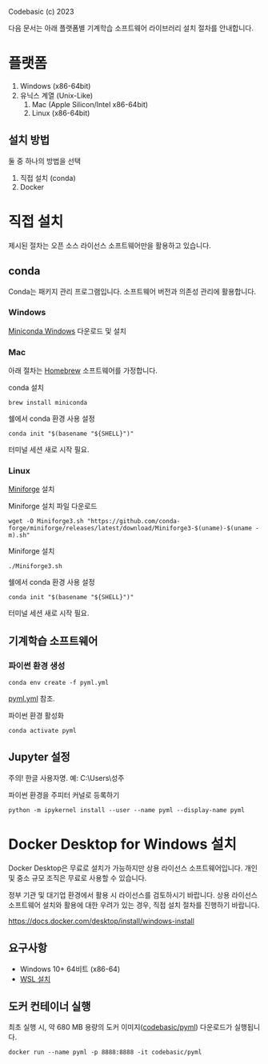 Codebasic (c) 2023

다음 문서는 아래 플랫폼별 기계학습 소프트웨어 라이브러리 설치 절차를 안내합니다.

# 플랫폼

1. Windows (x86-64bit)
1. 유닉스 계열 (Unix-Like)
    1. Mac (Apple Silicon/Intel x86-64bit)
    1. Linux (x86-64bit)

## 설치 방법

둘 중 하나의 방법을 선택

1. 직접 설치 (conda)
1. Docker

# 직접 설치

제시된 절차는 오픈 소스 라이선스 소프트웨어만을 활용하고 있습니다.

## conda

Conda는 패키지 관리 프로그램입니다. 소프트웨어 버전과 의존성 관리에 활용합니다.

### Windows

[Miniconda Windows](https://repo.anaconda.com/miniconda/Miniconda3-latest-Windows-x86_64.exe) 다운로드 및 설치

### Mac

아래 절차는 [Homebrew](https://brew.sh/index_ko) 소프트웨어를 가정합니다.

conda 설치
```
brew install miniconda
```

쉘에서 conda 환경 사용 설정
```
conda init "$(basename "${SHELL}")"
```
터미널 세션 새로 시작 필요.

### Linux

[Miniforge](https://github.com/conda-forge/miniforge) 설치

Miniforge 설치 파일 다운로드
```
wget -O Miniforge3.sh "https://github.com/conda-forge/miniforge/releases/latest/download/Miniforge3-$(uname)-$(uname -m).sh"
```

Miniforge 설치
```
./Miniforge3.sh
```

쉘에서 conda 환경 사용 설정
```
conda init "$(basename "${SHELL}")"
```
터미널 세션 새로 시작 필요.

## 기계학습 소프트웨어

### 파이썬 환경 생성

```
conda env create -f pyml.yml
```

[pyml.yml](pyml.yml) 참조.

파이썬 환경 활성화
```
conda activate pyml
```

##  Jupyter 설정

주의! 한글 사용자명. 예: C:\Users\성주

파이썬 환경을 주피터 커널로 등록하기
```
python -m ipykernel install --user --name pyml --display-name pyml
```

# Docker Desktop for Windows 설치

Docker Desktop은 무료로 설치가 가능하지만 상용 라이선스 소프트웨어입니다. 개인 및 중소 규모 조직은 무료로 사용할 수 있습니다. 

정부 기관 및 대기업 환경에서 활용 시 라이선스를 검토하시기 바랍니다. 상용 라이선스 소프트웨어 설치와 활용에 대한 우려가 있는 경우, 직접 설치 절차를 진행하기 바랍니다.

https://docs.docker.com/desktop/install/windows-install

## 요구사항

* Windows 10+ 64비트 (x86-64)
* [WSL 설치](https://learn.microsoft.com/ko-kr/windows/wsl/install#install-wsl-command)

## 도커 컨테이너 실행

최초 실행 시, 약 680 MB 용량의 도커 이미지([codebasic/pyml](https://hub.docker.com/r/codebasic/pyml)) 다운로드가 실행됩니다.

```
docker run --name pyml -p 8888:8888 -it codebasic/pyml
```